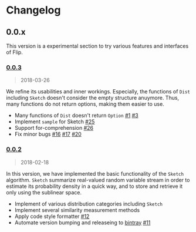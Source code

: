 # Changelog

## 0.0.x

This version is a experimental section to try various features and interfaces of Flip. 


### [0.0.3](https://github.com/xxxnell/flip/tree/v0.0.3)

> 2018-03-26

We refine its usabilities and inner workings. Especially, the functions of `Dist` including `Sketch` doesn't consider the empty structure anuymore. Thus, many functions do not return options, making them easier to use. 

* Many functions of `Dist` doesn't return `Option` [#1](https://github.com/xxxnell/flip/issues/1) [#3](https://github.com/xxxnell/flip/issues/3)
* Implement `sample` for Sketch [#25](https://github.com/xxxnell/flip/issues/25)
* Support for-comprehension [#26](https://github.com/xxxnell/flip/issues/26)
* Fix minor bugs [#16](https://github.com/xxxnell/flip/issues/16) [#17](https://github.com/xxxnell/flip/issues/17) [#20](https://github.com/xxxnell/flip/issues/20)


### [0.0.2](https://github.com/xxxnell/flip/tree/v0.0.2)

> 2018-02-18

In this version, we have implemented the basic functionality of the `Sketch` algorithm. `Sketch` summarize real-valued random variable stream in order to estimate its probability density in a quick way, and to store and retrieve it only using the sublinear space. 

* Implement of various distribution categories including `Sketch`
* Implement several similarity measurement methods
* Apply code style formatter [#12](https://github.com/xxxnell/flip/issues/12)
* Automate version bumping and releaseing to [bintray](https://bintray.com/xxxnell/oss-maven/flip/0.0.2) [#11](https://github.com/xxxnell/flip/issues/11)